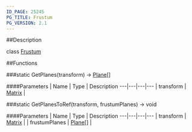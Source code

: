 ```yaml
---
ID_PAGE: 25245
PG_TITLE: Frustum
PG_VERSION: 2.1
---
```

##Description

class [Frustum](/classes/2.2-alpha/Frustum)



##Functions

###static GetPlanes(transform) &rarr; [Plane](/classes/2.2-alpha/Plane)[]



####Parameters
 | Name | Type | Description
---|---|---|---
 | transform | [Matrix](/classes/2.2-alpha/Matrix) | 

###static GetPlanesToRef(transform, frustumPlanes) &rarr; void



####Parameters
 | Name | Type | Description
---|---|---|---
 | transform | [Matrix](/classes/2.2-alpha/Matrix) | 
 | frustumPlanes | [Plane](/classes/2.2-alpha/Plane)[] | 

